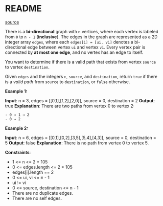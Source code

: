 # README #

[source](https://leetcode.com/problems/find-if-path-exists-in-graph/description/)

There is a **bi-directional** graph with `n` vertices, where each vertex is labeled from `0` to `n - 1` (**inclusive**). The edges in the graph are represented as a 2D integer array `edges`, where each `edges[i] = [ui, vi]` denotes a bi-directional edge between vertex `ui` and vertex `vi`. Every vertex pair is connected by **at most one edge**, and no vertex has an edge to itself.

You want to determine if there is a valid path that exists from vertex `source` to vertex `destination`.

Given `edges` and the integers `n`, `source`, and `destination`, return `true` if there is a *valid path* from `source` to `destination`, or `false` otherwise.

**Example 1:**

**Input**: n = 3, edges = [[0,1],[1,2],[2,0]], source = 0, destination = 2
**Output**: true
**Explanation**: There are two paths from vertex 0 to vertex 2:

```
- 0 → 1 → 2
- 0 → 2
```

**Example 2:**

**Input**: n = 6, edges = [[0,1],[0,2],[3,5],[5,4],[4,3]], source = 0, destination = 5
**Output**: false
**Explanation**: There is no path from vertex 0 to vertex 5.
 

**Constraints**:

+ 1 <= n <= 2 * 105
+ 0 <= edges.length <= 2 * 105
+ edges[i].length == 2
+ 0 <= ui, vi <= n - 1
+ ui != vi
+ 0 <= source, destination <= n - 1
+ There are no duplicate edges.
+ There are no self edges.
